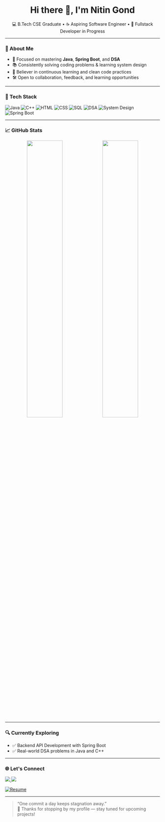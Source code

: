 <h1 align="center">Hi there 👋, I'm Nitin Gond</h1>

<p align="center">
  💻 B.Tech CSE Graduate • ☕ Aspiring Software Engineer • 🔧 Fullstack Developer in Progress  
</p>

---

### 🚀 About Me

- 🎯 Focused on mastering **Java**, **Spring Boot**, and **DSA**
- 📚 Consistently solving coding problems & learning system design
- 🧠 Believer in continuous learning and clean code practices
- 🛠️ Open to collaboration, feedback, and learning opportunities

---

### 🧰 Tech Stack

<p>
  <img src="https://img.shields.io/badge/Java-ED8B00?style=for-the-badge&logo=java&logoColor=white" alt="Java"/>
  <img src="https://img.shields.io/badge/C++-00599C?style=for-the-badge&logo=c%2B%2B&logoColor=white" alt="C++"/>
  <img src="https://img.shields.io/badge/HTML5-E34F26?style=for-the-badge&logo=html5&logoColor=white" alt="HTML"/>
  <img src="https://img.shields.io/badge/CSS3-1572B6?style=for-the-badge&logo=css3&logoColor=white" alt="CSS"/>
  <img src="https://img.shields.io/badge/SQL-4479A1?style=for-the-badge&logo=mysql&logoColor=white" alt="SQL"/>
  <img src="https://img.shields.io/badge/DSA-FE7E2D?style=for-the-badge&logo=algorithm&logoColor=white" alt="DSA"/>
  <img src="https://img.shields.io/badge/System_Design-7A5DC7?style=for-the-badge&logo=system-design&logoColor=white" alt="System Design"/>
  <img src="https://img.shields.io/badge/Spring_Boot-6DB33F?style=for-the-badge&logo=springboot&logoColor=white" alt="Spring Boot"/>
</p>


---

### 📈 GitHub Stats

<p align="center">
  <img src="https://github-readme-stats.vercel.app/api?username=nitingond1001&show_icons=true&theme=tokyonight" width="48%" />
  <img src="https://github-readme-stats.vercel.app/api/top-langs/?username=nitingond1001&layout=compact&theme=tokyonight" width="48%" />
</p>

---

### 🔍 Currently Exploring

- ✅ Backend API Development with Spring Boot  
- ✅ Real-world DSA problems in Java and C++

---

### 🌐 Let's Connect

<p>
  <a href="https://linkedin.com/in/nitingond" target="_blank">
    <img src="https://img.shields.io/badge/LinkedIn-0A66C2?style=for-the-badge&logo=linkedin&logoColor=white"/>
  </a>
  <a href="mailto:nitingond1603@gmail.com">
    <img src="https://img.shields.io/badge/Gmail-D14836?style=for-the-badge&logo=gmail&logoColor=white"/>
  </a>
</p>


[![Resume](https://img.shields.io/badge/Resume-PDF-blue?style=for-the-badge&logo=adobeacrobat&logoColor=white)](https://github.com/nitingond1001/nitingond1001/blob/main/_Nitin_Gond_Resume.pdf)

---

> “One commit a day keeps stagnation away.”  
> 🌟 Thanks for stopping by my profile — stay tuned for upcoming projects!
